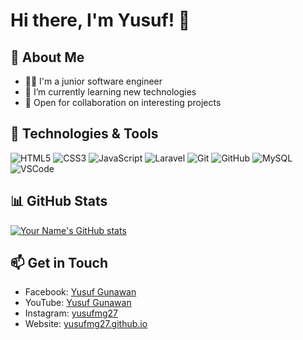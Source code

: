 # Hi there, I'm Yusuf! 👋

## 🚀 About Me
- 👨‍💻 I'm a junior software engineer
- 🌱 I’m currently learning new technologies
- 💼 Open for collaboration on interesting projects

## 🔧 Technologies & Tools
![HTML5](https://img.shields.io/badge/-HTML5-E34F26?style=flat-square&logo=html5&logoColor=white)
![CSS3](https://img.shields.io/badge/-CSS3-1572B6?style=flat-square&logo=css3&logoColor=white)
![JavaScript](https://img.shields.io/badge/-JavaScript-F7DF1E?style=flat-square&logo=javascript&logoColor=black)
![Laravel](https://img.shields.io/badge/-Laravel-FF2D20?style=flat-square&logo=laravel&logoColor=white)
![Git](https://img.shields.io/badge/-Git-F05032?style=flat-square&logo=git&logoColor=white)
![GitHub](https://img.shields.io/badge/-GitHub-181717?style=flat-square&logo=github&logoColor=white)
![MySQL](https://img.shields.io/badge/-MySQL-4479A1?style=flat-square&logo=mysql&logoColor=white)
![VSCode](https://img.shields.io/badge/-VSCode-007ACC?style=flat-square&logo=visual-studio-code&logoColor=white)

## 📊 GitHub Stats
[![Your Name's GitHub stats](https://github-readme-stats.vercel.app/api?username=yusufmg27&show_icons=true&theme=radical)](https://github.com/yusufmg27)

## 📫 Get in Touch
- Facebook: [Yusuf Gunawan](https://facebook.com/profile.php?id=100094172948135)
- YouTube: [Yusuf Gunawan](https://youtube.com/@YusufGunawanOfficial)
- Instagram: [yusufmg27](https://instagram.com/yusufmg27)
- Website: [yusufmg27.github.io](https://yusufmg27.github.io)

